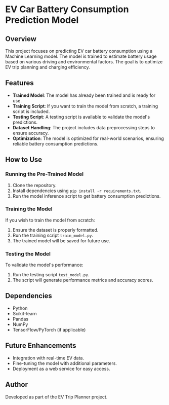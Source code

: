 # EV Car Battery Consumption Prediction Model

## Overview
This project focuses on predicting EV car battery consumption using a Machine Learning model. The model is trained to estimate battery usage based on various driving and environmental factors. The goal is to optimize EV trip planning and charging efficiency.

## Features
- **Trained Model**: The model has already been trained and is ready for use.
- **Training Script**: If you want to train the model from scratch, a training script is included.
- **Testing Script**: A testing script is available to validate the model's predictions.
- **Dataset Handling**: The project includes data preprocessing steps to ensure accuracy.
- **Optimization**: The model is optimized for real-world scenarios, ensuring reliable battery consumption predictions.

## How to Use
### Running the Pre-Trained Model
1. Clone the repository.
2. Install dependencies using `pip install -r requirements.txt`.
3. Run the model inference script to get battery consumption predictions.

### Training the Model
If you wish to train the model from scratch:
1. Ensure the dataset is properly formatted.
2. Run the training script `train_model.py`.
3. The trained model will be saved for future use.

### Testing the Model
To validate the model's performance:
1. Run the testing script `test_model.py`.
2. The script will generate performance metrics and accuracy scores.

## Dependencies
- Python
- Scikit-learn
- Pandas
- NumPy
- TensorFlow/PyTorch (if applicable)

## Future Enhancements
- Integration with real-time EV data.
- Fine-tuning the model with additional parameters.
- Deployment as a web service for easy access.

## Author
Developed as part of the EV Trip Planner project.


